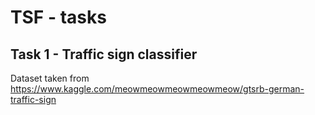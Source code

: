 # TSF - tasks


## Task 1 - Traffic sign classifier

Dataset taken from https://www.kaggle.com/meowmeowmeowmeowmeow/gtsrb-german-traffic-sign
  
